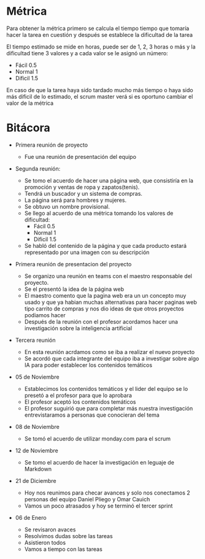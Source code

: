 # Métrica
Para obtener la métrica primero se calcula el tiempo tiempo que tomaría hacer la tarea en cuestión y después se establece la dificultad de la tarea 

El tiempo estimado se mide en horas, puede ser de 1, 2, 3 horas o más y la dificultad tiene 3 valores y a cada valor se le asignó un número:
  - Fácil 0.5
  - Normal 1
  - Dificil 1.5

En caso de que la tarea haya sido tardado mucho más tiempo o haya sido más dificil de lo estimado, el scrum master verá si es oportuno cambiar el valor de la métrica
  
# Bitácora
- Primera reunión de proyecto 
  
  - Fue una reunión de presentación del equipo

- Segunda reunión:
  
  - Se tomo el acuerdo de hacer una página web, que consistiría en la promoción y ventas de ropa y zapatos(tenis).
  - Tendrá un buscador y un sistema de compras. 
  - La página será para hombres y mujeres.
  - Se obtuvo un nombre provisional.
  - Se llego al acuerdo de una métrica tomando los valores de dificultad:
    - Fácil 0.5
    - Normal 1
    - Dificil 1.5
  - Se habló del contenido de la página y que cada producto estará representado por una imagen con su descripción 
  
- Primera reunión de presentacion del proyecto 
  - Se organizo una reunión en teams con el maestro responsable del proyecto.
  - Se el presentó la idea de la página web
  - El maestro comento que la pagina web era un un concepto muy usado y que ya habian muchas alternativas para hacer paginas web tipo carrito de compras y nos dio ideas de que otros proyectos podiamos hacer 
  - Después de la reunión con el profesor acordamos hacer una investigación sobre la inteligencia artificial 

- Tercera reunión
  - En esta reunión acrdamos como se iba a realizar el nuevo proyecto 
  - Se acordó que cada integrante del equipo iba a investigar sobre algo IA para poder establecer los contenidos temáticos 

- 05 de Noviembre
  - Establecimos los contenidos temáticos y el lider del equipo se lo presetó a el profesor para que lo aprobara 
  - El profesor aceptó los contenidos temáticos 
  - El profesor suguirió que para completar más nuestra investigación entrevistaramos a personas que conocieran del tema 

- 08 de Noviembre 
  - Se tomó el acuerdo de utilizar monday&#46;com para el scrum 

- 12 de Noviembre 
  - Se tomo el acuerdo de hacer la investigación en leguaje de Markdown

- 21 de Diciembre 
  - Hoy  nos reunimos para checar avances y solo nos conectamos 2 personas del equipo Daniel Pliego y Omar Cauich 
  - Vamos un poco atrasados y hoy se terminó el tercer sprint 

- 06 de Enero 
  - Se revisaron avaces 
  - Resolvimos dudas sobre las tareas 
  - Asistieron todos 
  - Vamos a tiempo con las tareas 
